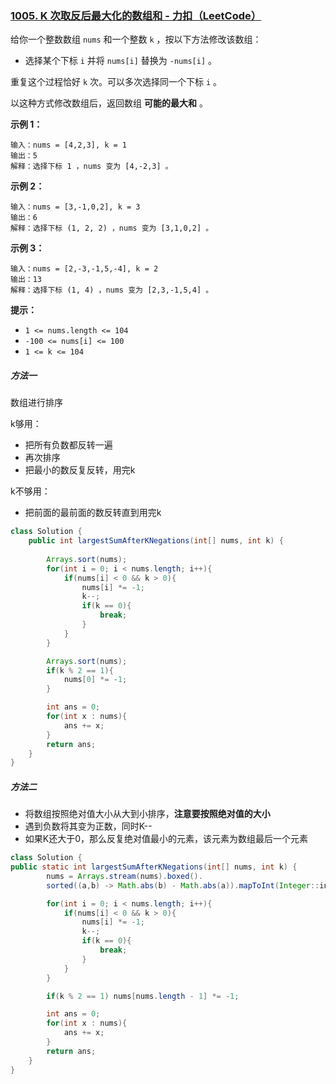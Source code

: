 ### [1005. K 次取反后最大化的数组和 - 力扣（LeetCode）](https://leetcode.cn/problems/maximize-sum-of-array-after-k-negations/description/)

给你一个整数数组 `nums` 和一个整数 `k` ，按以下方法修改该数组：

- 选择某个下标 `i` 并将 `nums[i]` 替换为 `-nums[i]` 。

重复这个过程恰好 `k` 次。可以多次选择同一个下标 `i` 。

以这种方式修改数组后，返回数组 **可能的最大和** 。

 

**示例 1：**

```
输入：nums = [4,2,3], k = 1
输出：5
解释：选择下标 1 ，nums 变为 [4,-2,3] 。
```

**示例 2：**

```
输入：nums = [3,-1,0,2], k = 3
输出：6
解释：选择下标 (1, 2, 2) ，nums 变为 [3,1,0,2] 。
```

**示例 3：**

```
输入：nums = [2,-3,-1,5,-4], k = 2
输出：13
解释：选择下标 (1, 4) ，nums 变为 [2,3,-1,5,4] 。
```

 

**提示：**

- `1 <= nums.length <= 104`
- `-100 <= nums[i] <= 100`
- `1 <= k <= 104`





##### 方法一

数组进行排序

k够用：

- 把所有负数都反转一遍​
- 再次排序
- 把最小的数反复反转，用完k

k不够用：

- 把前面的最前面的数反转直到用完k



```java
class Solution {
    public int largestSumAfterKNegations(int[] nums, int k) {
        
        Arrays.sort(nums);
        for(int i = 0; i < nums.length; i++){
            if(nums[i] < 0 && k > 0){
                nums[i] *= -1;
                k--;
                if(k == 0){
                    break;
                }
            }
        }

        Arrays.sort(nums);
        if(k % 2 == 1){
            nums[0] *= -1;
        }

        int ans = 0;
        for(int x : nums){
            ans += x;
        }
        return ans;
    }
}
```





##### 方法二

- 将数组按照绝对值大小从大到小排序，**注意要按照绝对值的大小**
- 遇到负数将其变为正数，同时K--
- 如果K还大于0，那么反复绝对值最小的元素，该元素为数组最后一个元素

```java
class Solution {
public static int largestSumAfterKNegations(int[] nums, int k) {
        nums = Arrays.stream(nums).boxed().
        sorted((a,b) -> Math.abs(b) - Math.abs(a)).mapToInt(Integer::intValue).toArray();

        for(int i = 0; i < nums.length; i++){
            if(nums[i] < 0 && k > 0){
                nums[i] *= -1;
                k--;
                if(k == 0){
                    break;
                }
            }
        }

        if(k % 2 == 1) nums[nums.length - 1] *= -1;

        int ans = 0;
        for(int x : nums){
            ans += x;
        }
        return ans;
    }
}
```

